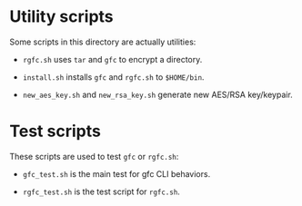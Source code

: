 # Utility scripts
Some scripts in this directory are actually utilities:

- `rgfc.sh` uses `tar` and `gfc` to encrypt a directory.

- `install.sh` installs `gfc` and `rgfc.sh` to `$HOME/bin`.

- `new_aes_key.sh` and `new_rsa_key.sh` generate new AES/RSA key/keypair.

# Test scripts
These scripts are used to test `gfc` or `rgfc.sh`:

- `gfc_test.sh` is the main test for gfc CLI behaviors.

- `rgfc_test.sh` is the test script for `rgfc.sh`.
